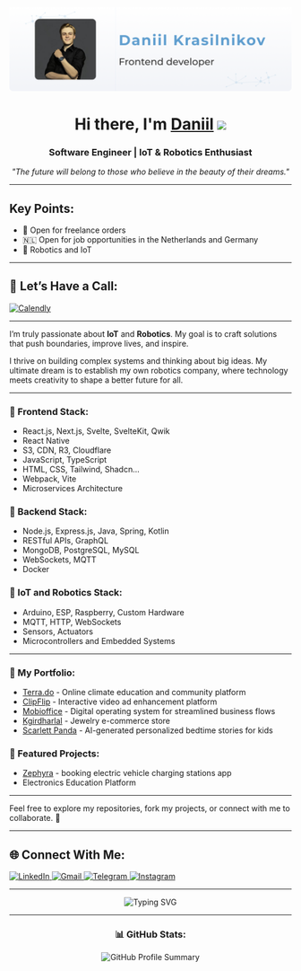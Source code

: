 <img src="./assets/github_banner.png" alt="GitHub Banner">

<h1 align="center">Hi there, I'm <a href="https://krasilnikov.info" target="_blank">Daniil</a> 
<img src="https://github.com/blackcater/blackcater/raw/main/images/Hi.gif" height="32"/></h1>
<h3 align="center">Software Engineer | IoT & Robotics Enthusiast</h3>

<p align="center">
    <em>"The future will belong to those who believe in the beauty of their dreams."</em>
</p>

---

<h2 align='left'>Key Points:</h2>
<ul>
    <li>🌟 Open for freelance orders</li>
    <li>🇳🇱 Open for job opportunities in the Netherlands and Germany</li>
    <li>🤖 Robotics and IoT</li>
</ul>

---

<h2 align='left'>📅 Let’s Have a Call:</h2>
<a target="_blank" href='https://calendly.com/krasilnikov-orchid/30min'>
<img src="https://img.shields.io/badge/Calendly-%230077B5.svg?style=for-the-badge&logo=calendly&logoColor=white" alt="Calendly">
</a>

---

<p>
    I’m truly passionate about <strong>IoT</strong> and <strong>Robotics</strong>. My goal is to craft solutions that push boundaries, improve lives, and inspire.
</p>

<p>
    I thrive on building complex systems and thinking about big ideas. My ultimate dream is to establish my own robotics company, where technology meets creativity to shape a better future for all.
</p>

---

<h3>🔧 Frontend Stack:</h3>
<ul>
    <li>React.js, Next.js, Svelte, SvelteKit, Qwik</li>
    <li>React Native</li>
    <li>S3, CDN, R3, Cloudflare</li>
    <li>JavaScript, TypeScript</li>
    <li>HTML, CSS, Tailwind, Shadcn...</li>
    <li>Webpack, Vite</li>
    <li>Microservices Architecture</li>
</ul>

<h3>💾 Backend Stack:</h3>
<ul>
    <li>Node.js, Express.js, Java, Spring, Kotlin</li>
    <li>RESTful APIs, GraphQL</li>
    <li>MongoDB, PostgreSQL, MySQL</li>
    <li>WebSockets, MQTT</li>
    <li>Docker</li>
</ul>

<h3>🤖 IoT and Robotics Stack:</h3>
<ul>
    <li>Arduino, ESP, Raspberry, Custom Hardware</li>
    <li>MQTT, HTTP, WebSockets</li>
    <li>Sensors, Actuators</li>
    <li>Microcontrollers and Embedded Systems</li>
</ul>

---

<h3>🌟 My Portfolio:</h3>
<ul>
    <li><a target="_blank" href="https://terra.do">Terra.do</a> - Online climate education and community platform</li>
    <li><a target="_blank" href="https://clipflip.video">ClipFlip</a> - Interactive video ad enhancement platform</li>
    <li><a target="_blank" href="https://mobioffice.io">Mobioffice</a> - Digital operating system for streamlined business flows</li>
    <li><a target="_blank" href="https://kgirdharlal.com">Kgirdharlal</a> - Jewelry e-commerce store</li>
    <li><a target="_blank" href="https://scarlettpanda.com">Scarlett Panda</a> - AI-generated personalized bedtime stories for kids</li>
</ul>

<h3>🚀 Featured Projects:</h3>
<ul>
    <li><a target="_blank" href="https://zephyracharge.vercel.app">Zephyra</a> - booking electric vehicle charging stations app</li>
    <li>Electronics Education Platform</li>
</ul>

---

<p>
    Feel free to explore my repositories, fork my projects, or connect with me to collaborate. 🚀
</p>

---

<h2 align='left'>🌐 Connect With Me:</h2>
<p>
    <a target="_blank" href="https://www.linkedin.com/in/daniil-krasilnikov/">
        <img src="https://img.shields.io/badge/LinkedIn-%230077B5.svg?style=for-the-badge&logo=linkedin&logoColor=white" alt="LinkedIn">
    </a>
    <a target="_blank" href="mailto:krasilnikov.orchid@gmail.com?subject=Offer&body=Hi,%20Daniil!%20I%20wanted%20to...">
        <img src="https://img.shields.io/badge/Gmail-D14836?style=for-the-badge&logo=gmail&logoColor=white" alt="Gmail">
    </a>
    <a target="_blank" href="https://web.telegram.org/k/#@d_karas">
        <img src="https://img.shields.io/badge/Telegram-2CA5E0?style=for-the-badge&logo=telegram&logoColor=white" alt="Telegram">
    </a>
    <a target="_blank" href="https://www.instagram.com/dan_krasilnikov/">
        <img src="https://img.shields.io/badge/Instagram-%23E4405F.svg?style=for-the-badge&logo=Instagram&logoColor=white" alt="Instagram">
    </a>
</p>

---

<p align="center">
    <img src="https://readme-typing-svg.herokuapp.com?color=%2336BCF7&lines=FullStack+Developer+%7C+IoT+and+Robotics+Enthusiast;Passionate+About+Innovation+and+Automation" alt="Typing SVG">
</p>

---

<h3 align="center">📊 GitHub Stats:</h3>
<p align="center">
    <img src="https://github-profile-summary-cards.vercel.app/api/cards/profile-details?username=dankrasilnikov&theme=nord_dark" alt="GitHub Profile Summary">
</p>

